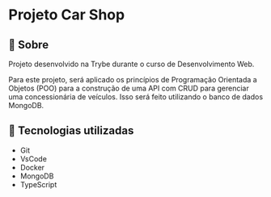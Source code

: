 # Projeto Car Shop

## 📁 Sobre

Projeto desenvolvido na Trybe durante o curso de Desenvolvimento Web.

Para este projeto, será aplicado os princípios de Programação Orientada a Objetos (POO) para a construção de uma API com CRUD para gerenciar uma concessionária de veículos. Isso será feito utilizando o banco de dados MongoDB.

## :rocket: Tecnologias utilizadas

- Git
- VsCode
- Docker
- MongoDB
- TypeScript

